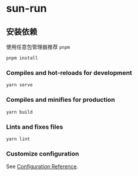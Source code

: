 # sun-run

## 安装依赖

使用任意包管理器推荐 `pnpm`

```
pnpm install
```

### Compiles and hot-reloads for development
```
yarn serve
```

### Compiles and minifies for production
```
yarn build
```

### Lints and fixes files
```
yarn lint
```

### Customize configuration
See [Configuration Reference](https://cli.vuejs.org/config/).
